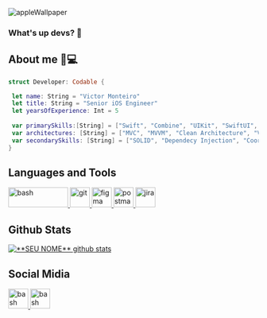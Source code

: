 ![appleWallpaper](https://user-images.githubusercontent.com/40673749/214223068-e5abec1f-8456-4980-aff3-3e3779541d99.jpg)

### What's up devs? 🤙

## About me 📱💻

```swift
struct Developer: Codable {

 let name: String = "Victor Monteiro"
 let title: String = "Senior iOS Engineer"
 let yearsOfExperience: Int = 5
 
 var primarySkills:[String] = ["Swift", "Combine", "UIKit", "SwiftUI", "Unit/UI Testing"] 
 var architectures: [String] = ["MVC", "MVVM", "Clean Architecture", "Viper"]
 var secondarySkills: [String] = ["SOLID", "Dependecy Injection", "Coordinator", "Factory Pattern", "Modular Design"]
}
```

## Languages and Tools
<p align="left"> <a href="https://docs.swift.org/swift-book//" target="_blank"> <img src="https://www.vectorlogo.zone/logos/swift/swift-horizontal.svg" alt="bash"width="120" height="40"/> <a href="https://git-scm.com/" target="_blank"> <img src="https://www.vectorlogo.zone/logos/git-scm/git-scm-icon.svg" alt="git" width="40" height="40"/> <a href="https://www.figma.com/" target="_blank"> <img src="https://www.vectorlogo.zone/logos/figma/figma-icon.svg" alt="figma" width="40" height="40"/> </a>  <a href="https://www.postman.com/" target="_blank"> <img src="https://www.vectorlogo.zone/logos/getpostman/getpostman-icon.svg" alt="postman" width="40" height="40"/> </a> <a href="https://www.jira.com/" target="_blank"> <img src="https://www.vectorlogo.zone/logos/atlassian_jira/atlassian_jira-icon.svg" alt="jira" width="40" height="40"/> </a> 
</p>

## **Github Stats**

<a href="https://github.com/victorvmz21">
 <img align="center" src="https://github-readme-stats.vercel.app/api?username=victorvmz21&show_icons=true&theme=algolia&line_height=28" alt="**SEU NOME** github stats"/>
</a>

## Social Midia
<p align="left"> <a href="https://www.linkedin.com/in/victor-monteiro-z/" target="_blank"> <img src="https://www.vectorlogo.zone/logos/linkedin/linkedin-tile.svg" alt="bash"width="40" height="40"/> <a href="https://www.instagram.com/victor_vmz21/?hl=en" target="_blank"> <img src="https://www.vectorlogo.zone/logos/instagram/instagram-icon.svg" alt="bash"width="40" height="40"/>
</p>
